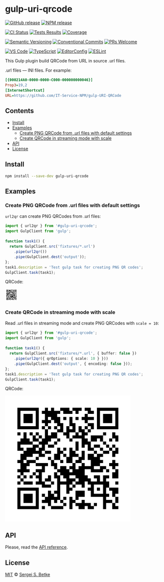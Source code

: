 # gulp-uri-qrcode

[![GitHub release](https://img.shields.io/github/v/release/IT-Service-NPM/gulp-uri-qrcode.svg?sort=semver\&logo=github)](https://github.com/IT-Service-NPM/gulp-uri-qrcode/releases)
[![NPM release](https://img.shields.io/npm/v/gulp-uri-qrcode.svg?logo=npm)](https://www.npmjs.com/package/gulp-uri-qrcode)

[![CI Status](https://github.com/IT-Service-NPM/gulp-uri-qrcode/actions/workflows/ci.yml/badge.svg?branch=main)](https://github.com/IT-Service-NPM/gulp-uri-qrcode/actions/workflows/ci.yml)
[![Tests Results](https://gist.githubusercontent.com/sergey-s-betke/d70e4de09a490afc9fb7a737363b231a/raw/gulp-uri-qrcode-tests.svg)](https://github.com/IT-Service-NPM/gulp-uri-qrcode/actions/workflows/ci.yml)
[![Coverage](https://gist.githubusercontent.com/sergey-s-betke/d70e4de09a490afc9fb7a737363b231a/raw/gulp-uri-qrcode-coverage.svg)](https://github.com/IT-Service-NPM/gulp-uri-qrcode/actions/workflows/ci.yml)

[![Semantic Versioning](https://img.shields.io/badge/Semantic%20Versioning-v2.0.0-green.svg?logo=semver)](https://semver.org/lang/ru/spec/v2.0.0.html)
[![Conventional Commits](https://img.shields.io/badge/Conventional%20Commits-v1.0.0-yellow.svg?logo=git)](https://conventionalcommits.org)
[![PRs Welcome](https://img.shields.io/badge/PRs-welcome-brightgreen.svg)](https://makeapullrequest.com)

[![VS Code](https://img.shields.io/badge/Visual_Studio_Code-0078D4?logo=visual%20studio%20code)](https://code.visualstudio.com)
[![TypeScript](https://img.shields.io/badge/TypeScript-333333.svg?logo=typescript)](http://www.typescriptlang.org/)
[![EditorConfig](https://img.shields.io/badge/EditorConfig-333333.svg?logo=editorconfig)](https://editorconfig.org)
[![ESLint](https://img.shields.io/badge/ESLint-3A33D1?logo=eslint)](https://eslint.org)

This Gulp plugin build QRCode from URL in source .url files.

.url files — INI files. For example:

```ini
[{000214A0-0000-0000-C000-000000000046}]
Prop3=19,2
[InternetShortcut]
URL=https://github.com/IT-Service-NPM/gulp-URI-QRCode
```

## Contents

* [Install](#install)
* [Examples](#examples)
  * [Create PNG QRCode from .url files with default settings](#create-png-qrcode-from-url-files-with-defaultsettings)
  * [Create QRCode in streaming mode with scale](#create-qrcode-in-streaming-mode-withscale)
* [API](#api)
* [License](#license)

## Install

```sh
npm install --save-dev gulp-uri-qrcode
```

## Examples

### Create PNG QRCode from .url files with default settings

`url2qr` can create PNG QRCodes from .url files:

```typescript file=test/examples/01/gulpfile.ts
import { url2qr } from '#gulp-uri-qrcode';
import GulpClient from 'gulp';

function task1() {
  return GulpClient.src('fixtures/*.url')
    .pipe(url2qr())
    .pipe(GulpClient.dest('output'));
};
task1.description = 'Test gulp task for creating PNG QR codes';
GulpClient.task(task1);
```

QRCode:

[![QRCode](./test/examples/01/output/test-file.png)](./test/examples/01/output/test-file.png)

### Create QRCode in streaming mode with scale

Read .url files in streaming mode
and create PNG QRCodes with `scale = 10`:

```typescript file=test/examples/02/gulpfile.ts
import { url2qr } from '#gulp-uri-qrcode';
import GulpClient from 'gulp';

function task1() {
  return GulpClient.src('fixtures/*.url', { buffer: false })
    .pipe(url2qr({ qrOptions: { scale: 10 } }))
    .pipe(GulpClient.dest('output', { encoding: false }));
};
task1.description = 'Test gulp task for creating PNG QR codes';
GulpClient.task(task1);
```

QRCode:

[![QRCode](./test/examples/02/output/test-file.png)](./test/examples/02/output/test-file.png)

## API

Please, read the [API reference](/docs/index.md).

## License

[MIT](LICENSE) © [Sergei S. Betke](https://github.com/sergey-s-betke)

